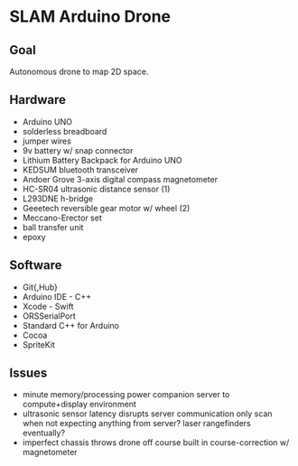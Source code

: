 # SLAM Arduino Drone

## Goal
Autonomous drone to map 2D space.

## Hardware
* Arduino UNO
* solderless breadboard
* jumper wires
* 9v battery w/ snap connector
* Lithium Battery Backpack for Arduino UNO
* KEDSUM bluetooth transceiver
* Andoer Grove 3-axis digital compass magnetometer
* HC-SR04 ultrasonic distance sensor (1)
* L293DNE h-bridge
* Geeetech reversible gear motor w/ wheel (2)
* Meccano-Erector set
* ball transfer unit
* epoxy

## Software
* Git{,Hub}
* Arduino IDE - C++
* Xcode - Swift
* ORSSerialPort
* Standard C++ for Arduino
* Cocoa
* SpriteKit

## Issues
* minute memory/processing power
    companion server to compute+display environment
* ultrasonic sensor latency
    disrupts server communication
    only scan when not expecting anything from server?
    laser rangefinders eventually?
* imperfect chassis throws drone off course
    built in course-correction w/ magnetometer
